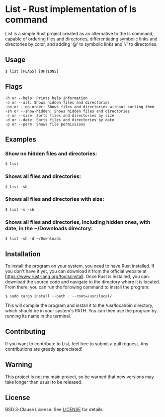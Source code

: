 # List - Rust implementation of ls command

List is a simple Rust project created as an alternative to the ls command, capable of ordering files and directories, differentiating symbolic links and directories by color, and adding '@' to symbolic links and '/' to directories.
## Usage
`
$ list [FLAGS] [OPTIONS]
`
## Flags
    -h or --help: Prints help information
    -a or --all: Shows hidden files and directories
    -no or --no-order: Shows files and directories without sorting them
    -sh or --show-hidden: Shows hidden files and directories
    -s or --size: Sorts files and directories by size
    -d or --date: Sorts files and directories by date
    -p or --perm: Shows file permissions

## Examples

### Show no hidden files and directories:
`$ list`

### Shows all files and directories:
`$ list -sh`

### Shows all files and directories with size:
`$ list -s -sh`

### Shows all files and directories, including hidden ones, with date, in the ~/Downloads directory:
`$ list -sh -d ~/Downloads`

## Installation

To install the program on your system, you need to have Rust installed. If you don't have it yet, you can download it from the official website at https://www.rust-lang.org/tools/install.
Once Rust is installed, you can download the source code and navigate to the directory where it is located. From there, you can run the following command to install the program:

`$ sudo cargo install --path . --root=/usr/local/`

This will compile the program and install it to the /usr/local/bin directory, which should be in your system's PATH. You can then use the program by running its name in the terminal.

## Contributing

If you want to contribute to List, feel free to submit a pull request. Any contributions are greatly appreciated!
## Warning

This project is not my main project, so be warned that new versions may take longer than usual to be released.
## License

BSD 3-Clause License. See [LICENSE](LICENSE) for details.
